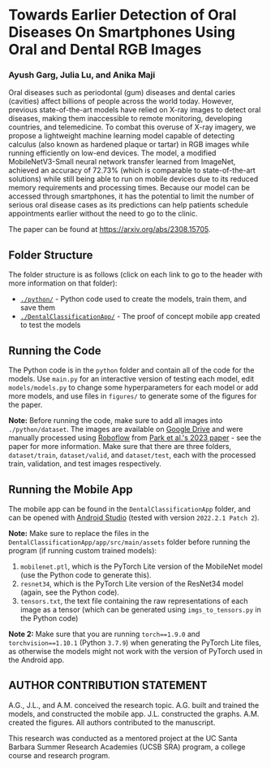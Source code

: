 # Towards Earlier Detection of Oral Diseases On Smartphones Using Oral and Dental RGB Images
### Ayush Garg, Julia Lu, and Anika Maji

Oral diseases such as periodontal (gum) diseases and dental caries (cavities) affect billions of people across the world today. However, previous state-of-the-art models have relied on X-ray images to detect oral diseases, making them inaccessible to remote monitoring, developing countries, and telemedicine. To combat this overuse of X-ray imagery, we propose a lightweight machine learning model capable of detecting calculus (also known as hardened plaque or tartar) in RGB images while running efficiently on low-end devices. The model, a modified MobileNetV3-Small neural network transfer learned from ImageNet, achieved an accuracy of 72.73% (which is comparable to state-of-the-art solutions) while still being able to run on mobile devices due to its reduced memory requirements and processing times. Because our model can be accessed through smartphones, it has the potential to limit the number of serious oral disease cases as its predictions can help patients schedule appointments earlier without the need to go to the clinic. 

The paper can be found at https://arxiv.org/abs/2308.15705. 

## Folder Structure
The folder structure is as follows (click on each link to go to the header with more information on that folder):
* [`./python/`](#running-the-code) - Python code used to create the models, train them, and save them
* [`./DentalClassificationApp/`](#running-the-mobile-app) - The proof of concept mobile app created to test the models

## Running the Code
The Python code is in the `python` folder and contain all of the code for the models. Use `main.py` for an interactive version of testing each model, edit `models/models.py` to change some hyperparameters for each model or add more models, and use files in `figures/` to generate some of the figures for the paper.

**Note:** Before running the code, make sure to add all images into `./python/dataset`. The images are available on [Google Drive](https://drive.google.com/drive/folders/15VJGucwYyA-duD8c3ZJdYYENSzAD3qbW?usp=sharing) and were manually processed using [Roboflow](https://roboflow.com/) from [Park et al.'s 2023 paper](https://doi.org/10.3390/electronics12071518) - see the paper for more information. Make sure that there are three folders, `dataset/train`, `dataset/valid`, and `dataset/test`, each with the processed train, validation, and test images respectively. 

## Running the Mobile App
The mobile app can be found in the `DentalClassificationApp` folder, and can be opened with [Android Studio](https://developer.android.com/studio) (tested with version `2022.2.1 Patch 2`).

**Note:** Make sure to replace the files in the `DentalClassificationApp/app/src/main/assets` folder before running the program (if running custom trained models):
1. `mobilenet.ptl`, which is the PyTorch Lite version of the MobileNet model (use the Python code to generate this).
2. `resnet34`, which is the PyTorch Lite version of the ResNet34 model (again, see the Python code).
3. `tensors.txt`, the text file containing the raw representations of each image as a tensor (which can be generated using `imgs_to_tensors.py` in the Python code)

**Note 2:** Make sure that you are running `torch==1.9.0` and `torchvision==1.10.1` (Python `3.7.9`) when generating the PyTorch Lite files, as otherwise the models might not work with the version of PyTorch used in the Android app.

## AUTHOR CONTRIBUTION STATEMENT 
A.G., J.L., and A.M. conceived the research topic. A.G. built and trained the models, and constructed the mobile app. J.L. constructed the graphs. A.M. created the figures. All authors contributed to the manuscript.

This research was conducted as a mentored project at the UC Santa Barbara Summer Research Academies (UCSB SRA) program, a college course and research program. 
